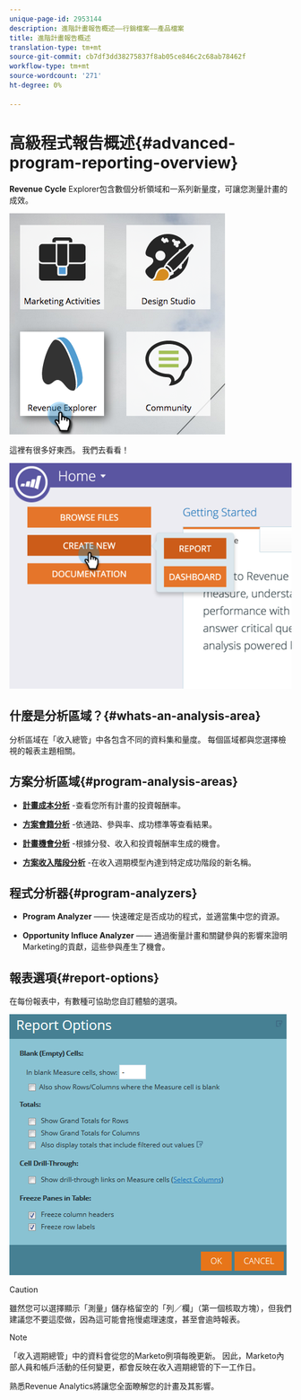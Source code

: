 ```yaml
---
unique-page-id: 2953144
description: 進階計畫報告概述——行銷檔案——產品檔案
title: 進階計畫報告概述
translation-type: tm+mt
source-git-commit: cb7df3dd38275837f8ab05ce846c2c68ab78462f
workflow-type: tm+mt
source-wordcount: '271'
ht-degree: 0%

---
```



# 高級程式報告概述{#advanced-program-reporting-overview}

**Revenue Cycle** Explorer包含數個分析領域和一系列新量度，可讓您測量計畫的成效。

![](assets/rev.png)

這裡有很多好東西。 我們去看看！

![](assets/image2015-4-30-10-3a15-3a17.png)

## 什麼是分析區域？{#whats-an-analysis-area}

分析區域在「收入總管」中各包含不同的資料集和量度。 每個區域都與您選擇檢視的報表主題相關。

## 方案分析區域{#program-analysis-areas}

* **[計畫成本分析](understanding-the-program-cost-analysis-area.md)** -查看您所有計畫的投資報酬率。

* **[方案會籍分析](understanding-the-program-membership-analysis-area.md)** -依通路、參與率、成功標準等查看結果。

* **[計畫機會分析](understanding-the-program-opportunity-analysis-area.md)** -根據分發、收入和投資報酬率生成的機會。

* **[方案收入階段分析](understanding-the-program-revenue-stage-analysis-area.md)** -在收入週期模型內達到特定成功階段的新名稱。

## 程式分析器{#program-analyzers}

* **Program Analyzer**  —— 快速確定是否成功的程式，並適當集中您的資源。

* **Opportunity Influce Analyzer**  —— 通過衡量計畫和關鍵參與的影響來證明Marketing的貢獻，這些參與產生了機會。

## 報表選項{#report-options}

在每份報表中，有數種可協助您自訂體驗的選項。

![](assets/report-options.png)

>[!CAUTION]
>
>雖然您可以選擇顯示「測量」儲存格留空的「列／欄」（第一個核取方塊），但我們建議您不要這麼做，因為這可能會拖慢處理速度，甚至會逾時報表。

>[!NOTE]
>
>「收入週期總管」中的資料會從您的Marketo例項每晚更新。 因此，Marketo內部人員和帳戶活動的任何變更，都會反映在收入週期總管的下一工作日。

熟悉Revenue Analytics將讓您全面瞭解您的計畫及其影響。
